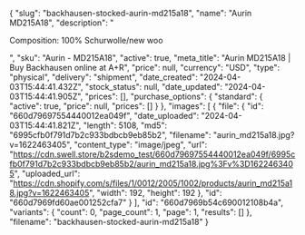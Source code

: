 {
  "slug": "backhausen-stocked-aurin-md215a18",
  "name": "Aurin MD215A18",
  "description": "<p>Composition: 100% Schurwolle/new woo</p>",
  "sku": "Aurin - MD215A18",
  "active": true,
  "meta_title": "Aurin MD215A18  | Buy Backhausen online at A+R",
  "price": null,
  "currency": "USD",
  "type": "physical",
  "delivery": "shipment",
  "date_created": "2024-04-03T15:44:41.432Z",
  "stock_status": null,
  "date_updated": "2024-04-03T15:44:41.905Z",
  "prices": [],
  "purchase_options": {
    "standard": {
      "active": true,
      "price": null,
      "prices": []
    }
  },
  "images": [
    {
      "file": {
        "id": "660d79697554440012ea049f",
        "date_uploaded": "2024-04-03T15:44:41.821Z",
        "length": 5108,
        "md5": "6995cfb0f791d7b2c933bdbcb9eb85b2",
        "filename": "aurin_md215a18.jpg?v=1622463405",
        "content_type": "image/jpeg",
        "url": "https://cdn.swell.store/b2sdemo_test/660d79697554440012ea049f/6995cfb0f791d7b2c933bdbcb9eb85b2/aurin_md215a18.jpg%3Fv%3D1622463405",
        "uploaded_url": "https://cdn.shopify.com/s/files/1/0012/2005/1002/products/aurin_md215a18.jpg?v=1622463405",
        "width": 192,
        "height": 192
      },
      "id": "660d7969fd60ae001252cfa7"
    }
  ],
  "id": "660d7969b54c690012108b4a",
  "variants": {
    "count": 0,
    "page_count": 1,
    "page": 1,
    "results": []
  },
  "filename": "backhausen-stocked-aurin-md215a18"
}